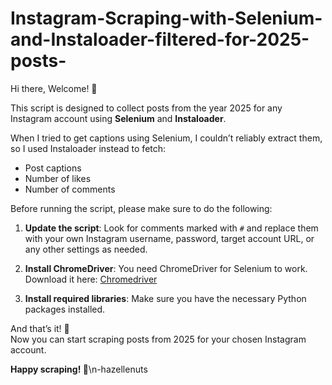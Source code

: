 # Instagram-Scraping-with-Selenium-and-Instaloader-filtered-for-2025-posts-

Hi there, Welcome! 👋

This script is designed to collect posts from the year 2025 for any Instagram account using **Selenium** and **Instaloader**. 

When I tried to get captions using Selenium, I couldn’t reliably extract them, so I used Instaloader instead to fetch:
- Post captions
- Number of likes
- Number of comments

Before running the script, please make sure to do the following:

1. **Update the script**: Look for comments marked with `#` and replace them with your own Instagram username, password, target account URL, or any other settings as needed.

2. **Install ChromeDriver**: You need ChromeDriver for Selenium to work. Download it here: [Chromedriver](https://chromedriver.chromium.org/downloads)

3. **Install required libraries**: Make sure you have the necessary Python packages installed.

And that’s it! 🎉  
Now you can start scraping posts from 2025 for your chosen Instagram account.






**Happy scraping! 🚀**\n-hazellenuts
